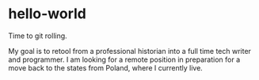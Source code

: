 # hello-world
Time to git rolling.

My goal is to retool from a professional historian into a full time tech writer and programmer. 
I am looking for a remote position in preparation for a move back to the states from Poland, where I currently live.
